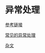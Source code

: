 # 异常处理

[参考链接](%E5%BC%82%E5%B8%B8%E5%A4%84%E7%90%86%203559297d5eff41848b3f6cb025f9a815/%E5%8F%82%E8%80%83%E9%93%BE%E6%8E%A5%20508e0f4de80e4be49ae1ebca022bfbbb.md)

[常见的异常处理](%E5%BC%82%E5%B8%B8%E5%A4%84%E7%90%86%203559297d5eff41848b3f6cb025f9a815/%E5%B8%B8%E8%A7%81%E7%9A%84%E5%BC%82%E5%B8%B8%E5%A4%84%E7%90%86%20db067f1921f4486a94f7dd35014a5433.md)

[杂文](%E5%BC%82%E5%B8%B8%E5%A4%84%E7%90%86%203559297d5eff41848b3f6cb025f9a815/%E6%9D%82%E6%96%87%2010b96094524240b8b79f7770e097189c.md)